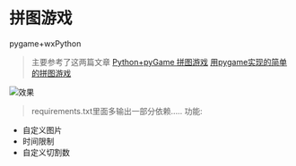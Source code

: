 # 拼图游戏

pygame+wxPython

>主要参考了这两篇文章
[Python+pyGame 拼图游戏](http://blog.csdn.net/guzhou_diaoke/article/details/8197186)
[用pygame实现的简单的拼图游戏](https://github.com/rio-2607/puzzle/blob/master/puzzle.py)

![效果](https://s1.ax1x.com/2018/01/12/pG0JW8.md.png)

>requirements.txt里面多输出一部分依赖.....
功能:
- 自定义图片
- 时间限制
- 自定义切割数